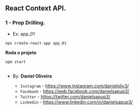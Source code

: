 ## React Context API.
### 1 - Prop Drilling.
- Ex: app_01

```
npx create-react-app app_01
```

**Roda o projeto**
```
npm start
```


















##



##

- By:  **Daniel Oliveira**

  - `Instagram` - https://www.instagram.com/danieloliv3/
  - `Facebook` - https://web.facebook.com/danielsapup3/
  - `Twitter` - https://twitter.com/danielsapup3/
  - `Linkedin` - https://www.linkedin.com/in/danielsapup3/

  ##
